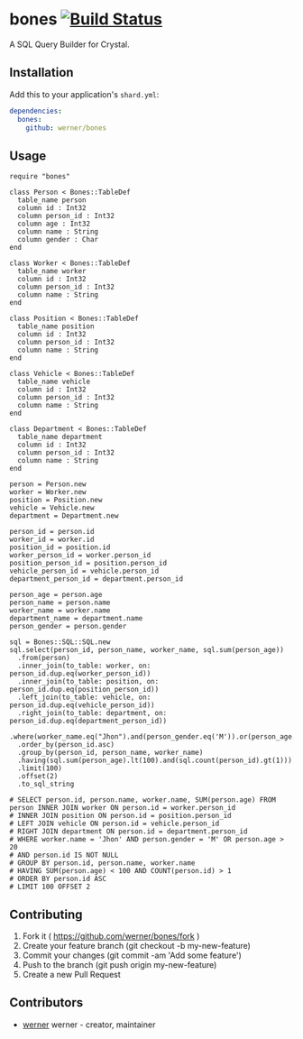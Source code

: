 # bones [![Build Status](https://travis-ci.org/werner/bones.png)](https://travis-ci.org/werner/bones)

A SQL Query Builder for Crystal.


## Installation

Add this to your application's `shard.yml`:

```yaml
dependencies:
  bones:
    github: werner/bones
```

## Usage

```crystal
require "bones"

class Person < Bones::TableDef
  table_name person
  column id : Int32
  column person_id : Int32
  column age : Int32
  column name : String
  column gender : Char
end

class Worker < Bones::TableDef
  table_name worker
  column id : Int32
  column person_id : Int32
  column name : String
end

class Position < Bones::TableDef
  table_name position
  column id : Int32
  column person_id : Int32
  column name : String
end

class Vehicle < Bones::TableDef
  table_name vehicle
  column id : Int32
  column person_id : Int32
  column name : String
end

class Department < Bones::TableDef
  table_name department
  column id : Int32
  column person_id : Int32
  column name : String
end

person = Person.new
worker = Worker.new
position = Position.new
vehicle = Vehicle.new
department = Department.new

person_id = person.id
worker_id = worker.id
position_id = position.id
worker_person_id = worker.person_id
position_person_id = position.person_id 
vehicle_person_id = vehicle.person_id
department_person_id = department.person_id

person_age = person.age
person_name = person.name
worker_name = worker.name
department_name = department.name
person_gender = person.gender

sql = Bones::SQL::SQL.new
sql.select(person_id, person_name, worker_name, sql.sum(person_age))
  .from(person)
  .inner_join(to_table: worker, on: person_id.dup.eq(worker_person_id))
  .inner_join(to_table: position, on: person_id.dup.eq(position_person_id))
  .left_join(to_table: vehicle, on: person_id.dup.eq(vehicle_person_id))
  .right_join(to_table: department, on: person_id.dup.eq(department_person_id))
  .where(worker_name.eq("Jhon").and(person_gender.eq('M')).or(person_age.gt(20)).and(person_id.is_not(nil)))
  .order_by(person_id.asc)
  .group_by(person_id, person_name, worker_name)
  .having(sql.sum(person_age).lt(100).and(sql.count(person_id).gt(1)))
  .limit(100)
  .offset(2)
  .to_sql_string

# SELECT person.id, person.name, worker.name, SUM(person.age) FROM person INNER JOIN worker ON person.id = worker.person_id 
# INNER JOIN position ON person.id = position.person_id
# LEFT JOIN vehicle ON person.id = vehicle.person_id
# RIGHT JOIN department ON person.id = department.person_id
# WHERE worker.name = 'Jhon' AND person.gender = 'M' OR person.age > 20
# AND person.id IS NOT NULL
# GROUP BY person.id, person.name, worker.name
# HAVING SUM(person.age) < 100 AND COUNT(person.id) > 1
# ORDER BY person.id ASC
# LIMIT 100 OFFSET 2

```

## Contributing

1. Fork it ( https://github.com/werner/bones/fork )
2. Create your feature branch (git checkout -b my-new-feature)
3. Commit your changes (git commit -am 'Add some feature')
4. Push to the branch (git push origin my-new-feature)
5. Create a new Pull Request

## Contributors

- [werner](https://github.com/werner) werner - creator, maintainer
